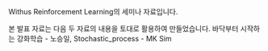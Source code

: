 Withus 
Reinforcement Learning의 세미나 자료입니다. 

본 발표 자료는 다음 두 자료의 내용을 토대로 활용하여 만들었습니다. 
  바닥부터 시작하는 강화학습 - 노승일, 
  Stochastic_process - MK Sim 
